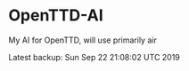 # OpenTTD-AI
My AI for OpenTTD, will use primarily air

Latest backup: Sun Sep 22 21:08:02 UTC 2019
